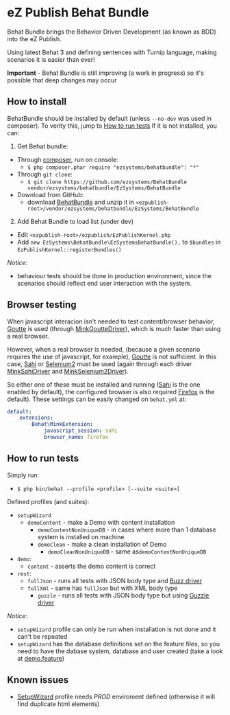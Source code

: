 # eZ Publish Behat Bundle

Behat Bundle brings the Behavior Driven Development (as known as BDD) into
the eZ Publish.

Using latest Behat 3 and defining sentences with Turnip language, making scenarios it is easier than ever!

**Important** - Behat Bundle is still improving (a work in progress) so it's possible that deep changes may occur


## How to install

BehatBundle should be installed by default (unless `--no-dev` was used in composer). To verity this, jump to [How to run tests](#how-to-run-tests)
If it is not installed, you can:

1. Get Behat bundle:
  * Through [composer](http://getcomposer.org), run on console:
    * `$ php composer.phar require "ezsystems/behatbundle": "*"`
  * Through `git clone`:
    * `$ git clone https://github.com/ezsystems/BehatBundle vendor/ezsystems/behatbundle/EzSystems/BehatBundle`
  * Download from GitHub:
    * download [BehatBundle](https://github.com/ezsystems/BehatBundle) and unzip it in `<ezpublish-root>/vendor/ezsystems/behatbundle/EzSystems/BehatBundle`
2. Add Behat Bundle to load list (under dev)
  * Edit `<ezpublish-root>/ezpublish/EzPublishKernel.php`
  * Add `new EzSystems\BehatBundle\EzSystemsBehatBundle(),` to `$bundles` in `EzPublishKernel::registerBundles()`

_Notice_:
* behaviour tests should be done in production environment, since the scenarios should reflect end user interaction with the system.

## Browser testing

When javascript interacion isn't needed to test content/browser behavior, [Goutte](https://github.com/fabpot/goutte) is used (through [MinkGoutteDriver](https://github.com/Behat/MinkGoutteDriver)), which is much faster than using a real browser.

However, when a real browser is needed, (because a given scenario requires the use of javascript, for example), [Goutte](https://github.com/fabpot/goutte) is not sufficient. In this case, [Sahi](http://sahipro.com/) or [Selenium2](http://www.seleniumhq.org/) must be used (again through each driver
[MinkSahiDriver](https://github.com/Behat/MinkSahiDriver) and [MinkSelenium2Driver](https://github.com/Behat/MinkSelenium2Driver)).

So either one of these must be installed and running ([Sahi](http://sahipro.com/) is the one enabled by default), the configured browser is also required [Firefox](https://www.mozilla.org/firefox) is the default). These settings can be easily changed on `behat.yml` at:

```yaml
default:
    extensions:
        Behat\MinkExtension:
            javascript_session: sahi
            browser_name: firefox
```


## How to run tests

Simply run:
* `$ php bin/behat --profile <profile> [--suite <suite>]`

Defined profiles (and suites):
* `setupWizard`
  * `demoContent` - make a Demo with content installation
      * `demoContentNonUniqueDB` - in cases where more than 1 database system is installed on machine
    * `demoClean` - make a clean installation of Demo
      * `demoCleanNonUniqueDB` - same as`demoContentNonUniqueDB`
* `demo`:
    * `content` - asserts the demo content is correct
* `rest`:
  * `fullJson` - runs all tests with JSON body type and [Buzz driver](https://github.com/ezsystems/ezpublish-kernel/blob/master/eZ/Bundle/EzPublishRestBundle/Features/Context/RestClient/BuzzDriver.php)
  * `fullXml` - same has `fullJson` but with XML body type
    * `guzzle` - runs all tests with JSON body type but using [Guzzle driver](https://github.com/ezsystems/ezpublish-kernel/blob/master/eZ/Bundle/EzPublishRestBundle/Features/Context/RestClient/GuzzleDriver.php)

_Notice_:
* `setupWizard` profile can only be run when installation is not done and it can't be repeated
* `setupWizard` has the database definitions set on the feature files, so you need to have the dabase system, database and user created (take a look at [demo.feature](https://github.com/ezsystems/ezpublish-kernel/blob/master/eZ/Bundle/EzPublishLegacyBundle/Features/SetupWizard/demo.feature))



## Known issues

* [SetupWizard](https://github.com/ezsystems/ezpublish-kernel/blob/master/eZ/Bundle/EzPublishLegacyBundle/Features/Context/SetupWizard/Context.php) profile needs _PROD_ enviroment defined (otherwise it will find duplicate html elements)